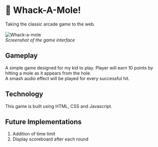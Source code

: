 # 🔨 Whack-A-Mole!
Taking the classic arcade game to the web. <br><br>
![Whack-a-mole](https://i.ibb.co/qRbB632/Screenshot-2022-05-10-at-11-52-20-AM.png)<br>
<em>Screenshot of the game interface</em>

## Gameplay
A simple game designed for my kid to play. Player will earn 10 points by hitting a mole as it appears from the hole. <br>
A smash audio effect will be played for every successful hit.

## Technology
This game is built using HTML, CSS and Javascript.

## Future Implementations
<ol>
  <li>Addition of time limit
</li>
  <li>Display scoreboard after each round
</li>

</ol>
